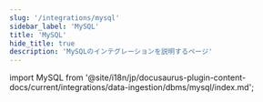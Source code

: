 ```yaml
---
slug: '/integrations/mysql'
sidebar_label: 'MySQL'
title: 'MySQL'
hide_title: true
description: 'MySQLのインテグレーションを説明するページ'
---
```


import MySQL from '@site/i18n/jp/docusaurus-plugin-content-docs/current/integrations/data-ingestion/dbms/mysql/index.md';

<MySQL/>
